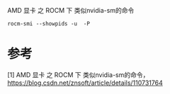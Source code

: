 AMD 显卡 之 ROCM 下 类似nvidia-sm的命令

```shell
rocm-smi --showpids -u  -P
```

# 参考

[1] AMD 显卡 之 ROCM 下 类似nvidia-sm的命令，https://blog.csdn.net/znsoft/article/details/110731764